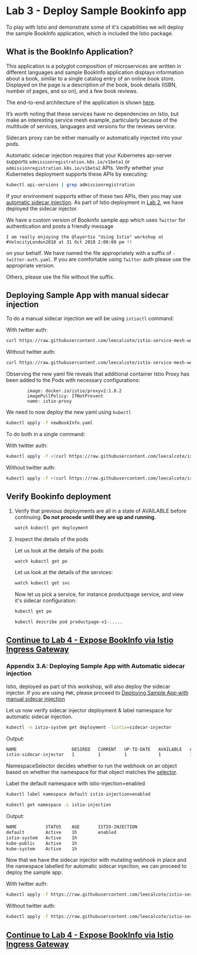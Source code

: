# Lab 3 - Deploy Sample Bookinfo app
To play with Istio and demonstrate some of it's capabilities we will deploy the sample BookInfo application, which is included the Istio package.

## What is the BookInfo Application?

This application is a polyglot composition of microservices are written in different languages and sample BookInfo application displays information about a book, similar to a single catalog entry of an online book store. Displayed on the page is a description of the book, book details (ISBN, number of pages, and so on), and a few book reviews.

The end-to-end architecture of the application is shown [here](https://calcotestudios.com/talks/slides-velocity-london-2018-using-istio.html#/4/1).

It’s worth noting that these services have no dependencies on Istio, but make an interesting service mesh example, particularly because of the multitude of services, languages and versions for the reviews service.

Sidecars proxy can be either manually or automatically injected into your pods.

Automatic sidecar injection requires that your Kubernetes api-server supports `admissionregistration.k8s.io/v1beta1` or `admissionregistration.k8s.io/v1beta2` APIs. Verify whether your Kubernetes deployment supports these APIs by executing:

```sh
kubectl api-versions | grep admissionregistration
```
If your environment supports either of these two APIs, then you may use [automatic sidecar injection](#injector). As part of Istio deployment in [Lab 2](../lab-2/README.md), we have deployed the sidecar injector.

We have a custom version of Bookinfo sample app which uses `Twitter` for authentication and posts a friendly message 
```
I am really enjoying the @layer5io "Using Istio" workshop at #VelocityLondon2018 at 31 Oct 2018 2:00:00 pm !!
```

on your behalf. We have named the file appropriately with a suffix of `-twitter-auth.yaml`. If you are comfortable using `Twitter` auth please use the appropriate version. 

Others, please use the file without the suffix.

## <a name="manual"></a> Deploying Sample App with manual sidecar injection

To do a manual sidecar injection we will be using `istioctl` command:

With twitter auth:
```sh
curl https://raw.githubusercontent.com/leecalcote/istio-service-mesh-workshop/master/deployment_files/istio-1.0.2/bookinfo-twitter-auth.yaml | istioctl kube-inject --debug -f - > newBookInfo.yaml
```

Without twitter auth:
```sh
curl https://raw.githubusercontent.com/leecalcote/istio-service-mesh-workshop/master/deployment_files/istio-1.0.2/bookinfo.yaml | istioctl kube-inject --debug -f - > newBookInfo.yaml
```

Observing the new yaml file reveals that additional container Istio Proxy has been added to the Pods with necessary configurations:

```
        image: docker.io/istio/proxyv2:1.0.2
        imagePullPolicy: IfNotPresent
        name: istio-proxy
```

We need to now deploy the new yaml using `kubectl`
```sh
kubectl apply -f newBookInfo.yaml
```

To do both in a single command:

With twitter auth:
```sh
kubectl apply -f <(curl https://raw.githubusercontent.com/leecalcote/istio-service-mesh-workshop/master/deployment_files/istio-1.0.2/bookinfo-twitter-auth.yaml | istioctl kube-inject --debug -f -)
```

Without twitter auth:
```sh
kubectl apply -f <(curl https://raw.githubusercontent.com/leecalcote/istio-service-mesh-workshop/master/deployment_files/istio-1.0.2/bookinfo.yaml | istioctl kube-inject --debug -f -)
```

## Verify Bookinfo deployment

1. Verify that previous deployments are all in a state of AVAILABLE before continuing. **Do not procede until they are up and running.**

    ```sh
    watch kubectl get deployment
    ```

2. Inspect the details of the pods

    Let us look at the details of the pods:
    ```sh
    watch kubectl get po
    ```

    Let us look at the details of the services:
    ```sh
    watch kubectl get svc
    ```

    Now let us pick a service, for instance productpage service, and view it's sidecar configuration:
    ```sh
    kubectl get po

    kubectl describe pod productpage-v1-.....
    ```
## [Continue to Lab 4 - Expose BookInfo via Istio Ingress Gateway](../lab-4/README.md)
 
 
### <a name="auto"></a> Appendix 3.A: Deploying Sample App with Automatic sidecar injection

Istio, deployed as part of this workshop, will also deploy the sidecar injector. If you are using `PWK`, please proceed to [Deploying Sample App with manual sidecar injection](#manual)

Let us now verify sidecar injector deployment & label namespace for automatic sidecar injection.


```sh
kubectl -n istio-system get deployment -listio=sidecar-injector
```
Output:
```sh
NAME                     DESIRED   CURRENT   UP-TO-DATE   AVAILABLE   AGE
istio-sidecar-injector   1         1         1            1           1d
```

NamespaceSelector decides whether to run the webhook on an object based on whether the namespace for that object matches the [selector](https://kubernetes.io/docs/concepts/overview/working-with-objects/labels/#label-selectors).

Label the default namespace with istio-injection=enabled

```sh
kubectl label namespace default istio-injection=enabled
```

```sh
kubectl get namespace -L istio-injection
```

Output:
```sh
NAME           STATUS    AGE       ISTIO-INJECTION
default        Active    1h        enabled
istio-system   Active    1h        
kube-public    Active    1h        
kube-system    Active    1h
```

Now that we have the sidecar injector with mutating webhook in place and the namespace labelled for automatic sidecar injection, we can proceed to deploy the sample app:

With twitter auth:
```sh
kubectl apply -f https://raw.githubusercontent.com/leecalcote/istio-service-mesh-workshop/master/deployment_files/istio-1.0.2/bookinfo-twitter-auth.yaml
```

Without twitter auth:
```sh
kubectl apply -f https://raw.githubusercontent.com/leecalcote/istio-service-mesh-workshop/master/deployment_files/istio-1.0.2/bookinfo.yaml
```
## [Continue to Lab 4 - Expose BookInfo via Istio Ingress Gateway](../lab-4/README.md)
